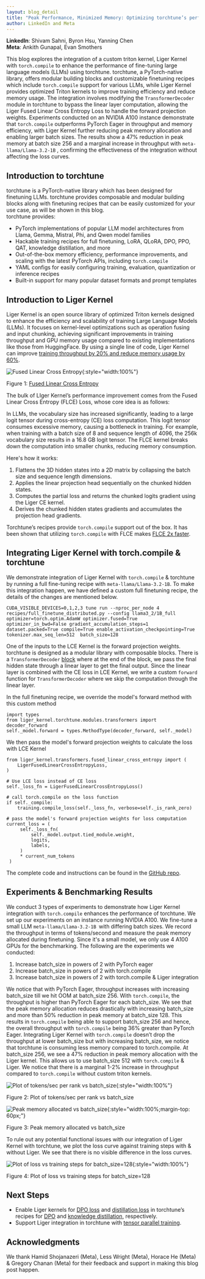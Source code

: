 ```yaml
---
layout: blog_detail
title: "Peak Performance, Minimized Memory: Optimizing torchtune’s performance with torch.compile & Liger Kernel"
author: LinkedIn and Meta
---
```


**LinkedIn**: Shivam Sahni, Byron Hsu, Yanning Chen  
**Meta**: Ankith Gunapal, Evan Smothers

This blog explores the integration of a custom triton kernel, Liger Kernel with `torch.compile` to enhance the performance of fine-tuning large language models (LLMs) using torchtune. torchtune, a PyTorch-native library, offers modular building blocks and customizable finetuning recipes which include `torch.compile` support for various LLMs, while Liger Kernel provides optimized Triton kernels to improve training efficiency and reduce memory usage. The integration involves modifying the `TransformerDecoder` module in torchtune to bypass the linear layer computation, allowing the Liger Fused Linear Cross Entropy Loss to handle the forward projection weights. Experiments conducted on an NVIDIA A100 instance demonstrate that `torch.compile` outperforms PyTorch Eager in throughput and memory efficiency, with Liger Kernel further reducing peak memory allocation and enabling larger batch sizes. The results show a 47% reduction in peak memory at batch size 256 and a marginal increase in throughput with `meta-llama/Llama-3.2-1B` , confirming the effectiveness of the integration without affecting the loss curves.


## Introduction to torchtune

torchtune is a PyTorch-native library which has been designed for finetuning LLMs. torchtune provides composable and modular building blocks along with finetuning recipes that can be easily customized for your use case, as will be shown in this blog.  \
torchtune provides:



* PyTorch implementations of popular LLM model architectures from Llama, Gemma, Mistral, Phi, and Qwen model families
* Hackable training recipes for full finetuning, LoRA, QLoRA, DPO, PPO, QAT, knowledge distillation, and more
* Out-of-the-box memory efficiency, performance improvements, and scaling with the latest PyTorch APIs, including `torch.compile`
* YAML configs for easily configuring training, evaluation, quantization or inference recipes
* Built-in support for many popular dataset formats and prompt templates


## Introduction to Liger Kernel

Liger Kernel is an open source library of optimized Triton kernels designed to enhance the efficiency and scalability of training Large Language Models (LLMs). It focuses on kernel-level optimizations such as operation fusing and input chunking, achieving significant improvements in training throughput and GPU memory usage compared to existing implementations like those from HuggingFace. By using a single line of code, Liger Kernel can improve [training throughput by 20% and reduce memory usage by 60%](https://www.linkedin.com/blog/engineering/open-source/liger-kernel-open-source-ecosystem-for-efficient-llm-training). 


![Fused Linear Cross Entropy](/assets/images/peak-performance-minimized-memory/fg1.png){:style="width:100%"}

<div class="text-center mb-3">
<p>Figure 1: <a href="https://arxiv.org/pdf/2410.10989" target="_blank">Fused Linear Cross Entropy</a></p>
</div>


The bulk of LIger Kernel’s performance improvement comes from the Fused Linear Cross Entropy (FLCE) Loss, whose core idea is as follows:

In LLMs, the vocabulary size has increased significantly, leading to a large logit tensor during cross-entropy (CE) loss computation. This logit tensor consumes excessive memory, causing a bottleneck in training. For example, when training with a batch size of 8 and sequence length of 4096, the 256k vocabulary size results in a 16.8 GB logit tensor. The FLCE kernel breaks down the computation into smaller chunks, reducing memory consumption.

Here's how it works:



1. Flattens the 3D hidden states into a 2D matrix by collapsing the batch size and sequence length dimensions.
2. Applies the linear projection head sequentially on the chunked hidden states.
3. Computes the partial loss and returns the chunked logits gradient using the Liger CE kernel.
4. Derives the chunked hidden states gradients and accumulates the projection head gradients.

Torchtune’s recipes provide `torch.compile` support out of the box. It has been shown that utilizing `torch.compile` with FLCE makes [FLCE 2x faster](https://github.com/linkedin/Liger-Kernel/issues/227).


## Integrating Liger Kernel with torch.compile & torchtune

We demonstrate integration of Liger Kernel with `torch.compile` &  torchtune by running a full fine-tuning recipe with `meta-llama/Llama-3.2-1B`.  To make this integration happen, we have defined a custom full finetuning recipe, the details of the changes are mentioned below.


```
CUDA_VISIBLE_DEVICES=0,1,2,3 tune run --nproc_per_node 4 recipes/full_finetune_distributed.py --config llama3_2/1B_full optimizer=torch.optim.AdamW optimizer.fused=True optimizer_in_bwd=False gradient_accumulation_steps=1  dataset.packed=True compile=True enable_activation_checkpointing=True tokenizer.max_seq_len=512  batch_size=128
```


One of the inputs to the LCE Kernel is the forward projection weights. torchtune is designed as a modular library with composable blocks. There is a `TransformerDecoder` [block](https://github.com/pytorch/torchtune/blob/main/torchtune/modules/transformer.py#L322) where at the end of the block, we pass the final hidden state through a linear layer to get the final output. Since the linear layer is combined with the CE loss in LCE Kernel, we write a custom `forward` function for `TransformerDecoder` where we skip the computation through the linear layer.

In the full finetuning recipe, we override the model's forward method with this custom method


```
import types
from liger_kernel.torchtune.modules.transformers import decoder_forward
self._model.forward = types.MethodType(decoder_forward, self._model)
```


We then pass the model's forward projection weights to calculate the loss with LCE Kernel


```
from liger_kernel.transformers.fused_linear_cross_entropy import (
    LigerFusedLinearCrossEntropyLoss,
)

# Use LCE loss instead of CE loss
self._loss_fn = LigerFusedLinearCrossEntropyLoss()

# call torch.compile on the loss function
if self._compile:
    training.compile_loss(self._loss_fn, verbose=self._is_rank_zero)

# pass the model's forward projection weights for loss computation
current_loss = (
     self._loss_fn(
         self._model.output.tied_module.weight,
         logits,
         labels,
     )
     * current_num_tokens
 )
```


The complete code and instructions can be found in the [GitHub repo](https://github.com/pytorch-labs/applied-ai/tree/liger_kernel/third_party). 


## Experiments & Benchmarking Results

We conduct 3 types of experiments to demonstrate how Liger Kernel integration with `torch.compile` enhances the performance of torchtune. We set up our experiments on an instance running NVIDIA A100. We fine-tune a small LLM  `meta-llama/Llama-3.2-1B `with differing batch sizes. We record the throughput in terms of tokens/second and measure the peak memory allocated during finetuning. Since it's a small model, we only use 4 A100 GPUs for the benchmarking. The following are the experiments we conducted:



1. Increase batch_size in powers of 2 with PyTorch eager 
2. Increase batch_size in powers of 2 with torch.compile 
3. Increase batch_size in powers of 2 with torch.compile & Liger integration

We notice that with PyTorch Eager, throughput increases with increasing batch_size till we hit OOM at batch_size 256. With `torch.compile`, the throughput is higher than PyTorch Eager for each batch_size. We see that the peak memory allocation reduces drastically with increasing batch_size and more than 50% reduction in peak memory at batch_size 128. This results in `torch.compile` being able to support batch_size 256 and hence, the overall throughput with `torch.compile` being 36% greater than PyTorch Eager. Integrating Liger Kernel with `torch.compile` doesn’t drop the throughput at lower batch_size but with increasing batch_size, we notice that torchtune is consuming less memory compared to torch.compile. At batch_size 256, we see a 47% reduction in peak memory allocation with the Liger kernel. This allows us to use batch_size 512 with `torch.compile` & Liger. We notice that there is a marginal 1-2% increase in throughput compared to `torch.compile` without custom triton kernels. 


![Plot of tokens/sec per rank vs batch_size](/assets/images/peak-performance-minimized-memory/fg2.png){:style="width:100%"}

<div class="text-center mb-3">
<p>Figure 2: Plot of tokens/sec per rank vs batch_size</p>
</div>

![Peak memory allocated vs batch_size](/assets/images/peak-performance-minimized-memory/fg3.png){:style="width:100%;margin-top: 60px;"}

<div class="text-center mb-3">
<p>Figure 3: Peak memory allocated vs batch_size</p>
</div>

To rule out any potential functional issues with our integration of Liger Kernel with torchtune, we plot the loss curve against training steps with & without Liger. We see that there is no visible difference in the loss curves.


![Plot of loss vs training steps for batch_size=128](/assets/images/peak-performance-minimized-memory/fg4.png){:style="width:100%"}

<div class="text-center mb-3">
<p>Figure 4: Plot of loss vs training steps for batch_size=128</p>
</div>


## Next Steps



* Enable Liger kernels for [DPO loss](https://github.com/linkedin/Liger-Kernel/blob/main/src/liger_kernel/chunked_loss/dpo_loss.py#L7) and [distillation loss](https://github.com/linkedin/Liger-Kernel/blob/main/src/liger_kernel/chunked_loss/fused_linear_distillation.py#L9) in torchtune’s recipes for [DPO](https://pytorch.org/torchtune/main/recipes/dpo.html) and [knowledge distillation](https://pytorch.org/blog/llama-into-torchtune/), respectively.
* Support Liger integration in torchtune with [tensor parallel training](https://github.com/pytorch/torchtune/pull/2330).


## Acknowledgments

We thank Hamid Shojanazeri (Meta), Less Wright (Meta), Horace He (Meta) & Gregory Chanan (Meta) for their feedback and support in making this blog post happen.
